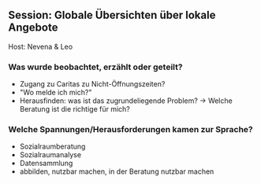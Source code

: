 ## Session: Globale Übersichten über lokale Angebote 

Host: Nevena & Leo

### Was wurde beobachtet, erzählt oder geteilt?

* Zugang zu Caritas zu Nicht-Öffnungszeiten?  
* "Wo melde ich mich?"  
* Herausfinden: was ist das zugrundeliegende Problem? → Welche Beratung ist die richtige für mich?

### Welche Spannungen/Herausforderungen kamen zur Sprache?

* Sozialraumberatung  
* Sozialraumanalyse  
* Datensammlung  
* abbilden, nutzbar machen, in der Beratung nutzbar machen